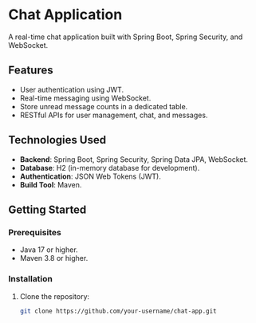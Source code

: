 # Chat Application

A real-time chat application built with Spring Boot, Spring Security, and WebSocket.

## Features

- User authentication using JWT.
- Real-time messaging using WebSocket.
- Store unread message counts in a dedicated table.
- RESTful APIs for user management, chat, and messages.

## Technologies Used

- **Backend**: Spring Boot, Spring Security, Spring Data JPA, WebSocket.
- **Database**: H2 (in-memory database for development).
- **Authentication**: JSON Web Tokens (JWT).
- **Build Tool**: Maven.

## Getting Started

### Prerequisites

- Java 17 or higher.
- Maven 3.8 or higher.

### Installation

1. Clone the repository:
   ```bash
   git clone https://github.com/your-username/chat-app.git